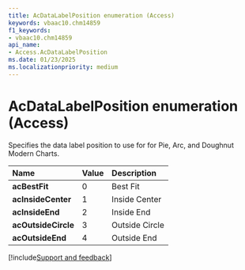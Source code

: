 ```yaml
---
title: AcDataLabelPosition enumeration (Access)
keywords: vbaac10.chm14859
f1_keywords:
- vbaac10.chm14859
api_name:
- Access.AcDataLabelPosition
ms.date: 01/23/2025
ms.localizationpriority: medium
---
```



# AcDataLabelPosition enumeration (Access)

Specifies the data label position to use for for Pie, Arc, and Doughnut Modern Charts.

|Name|Value|Description|
|:-----|:-----|:-----|
|**acBestFit**|0|Best Fit|
|**acInsideCenter**|1|Inside Center|
|**acInsideEnd**|2|Inside End|
|**acOutsideCircle**|3|Outside Circle|
|**acOutsideEnd**|4|Outside End|

[!include[Support and feedback](~/includes/feedback-boilerplate.md)]
